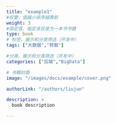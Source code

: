 ```yaml
---
title: "example1"
#权重，值越小排序越靠前
weight: 3
#固定值，指定该目录为一本书书籍
type: book
# 标签，展示和分类筛选（开发中）
tags: ["大数据","转载"]

#分类，展示和分类筛选（开发中）
categories: ["后端","BigData"]

# 书籍封面
image: "/images/docs/example/cover.png"

authorLink: "/authors/liujun"

description: >
  book description

---
```

